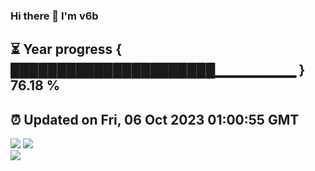 ### Hi there 👋  I'm v6b  
⏳ Year progress { ██████████████████████▁▁▁▁▁▁▁▁ } 76.18 %
---
⏰ Updated on Fri, 06 Oct 2023 01:00:55 GMT
---
![](https://github-readme-stats.vercel.app/api?username=v6b&bg_color=30,e96443,904e95&title_color=fff&text_color=fff&layout=compact)
![](https://github-readme-stats.vercel.app/api/top-langs/?username=v6b&layout=compact&bg_color=30,e96443,904e95&title_color=fff&text_color=fff)  
![](https://gcore.jsdelivr.net/gh/v6b/v6b@main/assets/github-contribution-grid-snake.svg)

